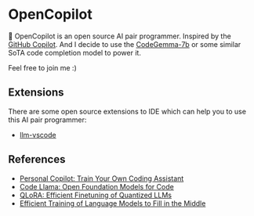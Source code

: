 # OpenCopilot
🥳 OpenCopilot is an open source AI pair programmer. Inspired by the [GitHub Copilot](https://github.com/features/copilot). 
And I decide to use the [CodeGemma-7b](https://huggingface.co/TechxGenus/CodeGemma-7b) or some similar SoTA code completion model to power it.

Feel free to join me :)

## Extensions
There are some open source extensions to IDE which can help you to use this AI pair programmer:
- [llm-vscode](https://github.com/huggingface/llm-vscode)

## References
- [Personal Copilot: Train Your Own Coding Assistant](https://huggingface.co/blog/personal-copilot)
- [Code Llama: Open Foundation Models for Code](https://arxiv.org/pdf/2308.12950.pdf)
- [QLoRA: Efficient Finetuning of Quantized LLMs](https://arxiv.org/abs/2305.14314)
- [Efficient Training of Language Models to Fill in the Middle](https://arxiv.org/pdf/2207.14255.pdf)